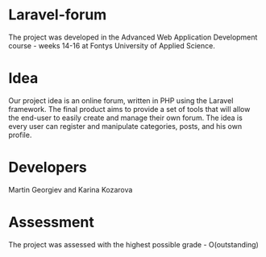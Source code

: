 # Laravel-forum
The project was developed in the Advanced Web Application Development course - weeks 14-16 at Fontys University of Applied Science.

# Idea
Our project idea is an online forum, written in PHP using the Laravel framework. The final product aims to provide a set of tools that will allow the end-user to easily create and manage their own forum. The idea is every user can register and manipulate categories, posts, and his own profile.

# Developers
Martin Georgiev and Karina Kozarova

# Assessment
The project was assessed with the highest possible grade - O(outstanding)
